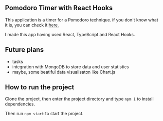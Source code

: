 ## Pomodoro Timer with React Hooks

This application is a timer for a Pomodoro technique.
if you don't know what it is, you can check it [here.](https://en.wikipedia.org/wiki/Pomodoro_Technique)

I made this app having used React, TypeScript and React Hooks.

## Future plans

- tasks
- integration with MongoDB to store data and user statistics
- maybe, some beatiful data visualisaton like Chart.js

## How to run the project

Clone the project, then enter the project directory and type `npm i` to install dependencies.

Then run `npm start` to start the project.
